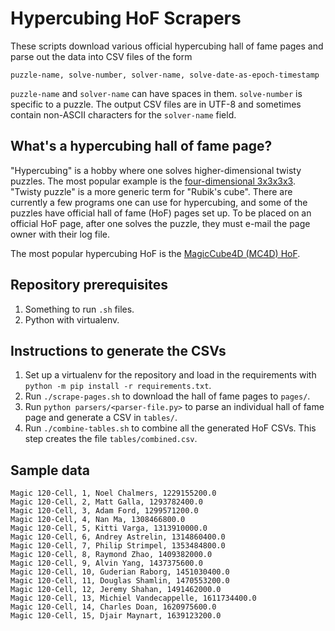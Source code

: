 # Hypercubing HoF Scrapers

These scripts download various official hypercubing hall of fame pages
and parse out the data into CSV files of the form

```
puzzle-name, solve-number, solver-name, solve-date-as-epoch-timestamp
```

`puzzle-name` and `solver-name` can have spaces in them. 
`solve-number` is specific to a puzzle.
The output CSV files are in UTF-8 and sometimes contain 
non-ASCII characters for the `solver-name` field.

## What's a hypercubing hall of fame page?

"Hypercubing" is a hobby where one solves higher-dimensional 
twisty puzzles. The most popular example is the [four-dimensional
3x3x3x3](https://superliminal.com/cube/cube.htm).
"Twisty puzzle" is a more generic term for "Rubik's cube".
There are currently a few programs one can use for hypercubing,
and some of the puzzles have official hall of fame (HoF) pages set up.
To be placed on an official HoF page, after one solves the puzzle,
they must e-mail the page owner with their log file.

The most popular hypercubing HoF is the 
[MagicCube4D (MC4D) HoF](https://superliminal.com/cube/halloffame.htm).

## Repository prerequisites

1. Something to run `.sh` files.
2. Python with virtualenv.

## Instructions to generate the CSVs

1. Set up a virtualenv for the repository and load in the requirements 
with `python -m pip install -r requirements.txt`.
2. Run `./scrape-pages.sh` to download the hall of fame pages to `pages/`.
3. Run `python parsers/<parser-file.py>` to parse an individual 
hall of fame page and generate a CSV in `tables/`.
4. Run `./combine-tables.sh` to combine all the generated HoF CSVs.
This step creates the file `tables/combined.csv`.

## Sample data

```csv
Magic 120-Cell, 1, Noel Chalmers, 1229155200.0
Magic 120-Cell, 2, Matt Galla, 1293782400.0
Magic 120-Cell, 3, Adam Ford, 1299571200.0
Magic 120-Cell, 4, Nan Ma, 1308466800.0
Magic 120-Cell, 5, Kitti Varga, 1313910000.0
Magic 120-Cell, 6, Andrey Astrelin, 1314860400.0
Magic 120-Cell, 7, Philip Strimpel, 1353484800.0
Magic 120-Cell, 8, Raymond Zhao, 1409382000.0
Magic 120-Cell, 9, Alvin Yang, 1437375600.0
Magic 120-Cell, 10, Guderian Raborg, 1451030400.0
Magic 120-Cell, 11, Douglas Shamlin, 1470553200.0
Magic 120-Cell, 12, Jeremy Shahan, 1491462000.0
Magic 120-Cell, 13, Michiel Vandecappelle, 1611734400.0
Magic 120-Cell, 14, Charles Doan, 1620975600.0
Magic 120-Cell, 15, Djair Maynart, 1639123200.0
```
